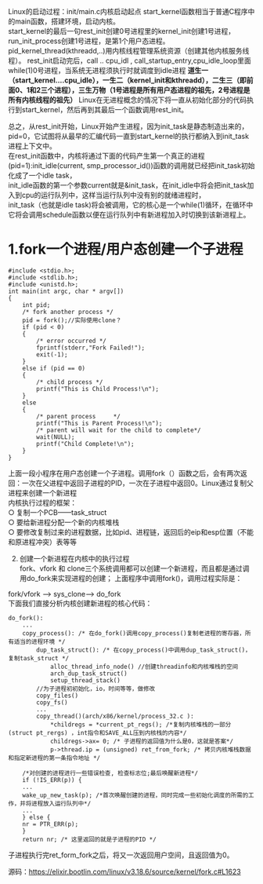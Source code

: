 Linux的启动过程：init/main.c内核启动起点
start_kernel函数相当于普通C程序中的main函数，搭建环境，启动内核。  
start_kernel的最后一句rest_init创建0号进程里的kernel_init创建1号进程，  
run_init_process创建1号进程，是第1个用户态进程。pid_kernel_thread(kthreadd,..)用内核线程管理系统资源（创建其他内核服务线程）。
rest_init启动完后，call ..  cpu_idl , call_startup_entry,cpu_idle_loop里面while(1)0号进程，当系统无进程须执行时就调度到idle进程
**道生一（start_kernel....cpu_idle），一生二（kernel_init和kthreadd），二生三（即前面0、1和2三个进程），三生万物（1号进程是所有用户态进程的祖先，2号进程是所有内核线程的祖先）**
Linux在无进程概念的情况下将一直从初始化部分的代码执行到start_kernel，然后再到其最后一个函数调用rest_init。

总之，从rest_init开始，Linux开始产生进程，因为init_task是静态制造出来的，pid=0，它试图将从最早的汇编代码一直到start_kernel的执行都纳入到init_task进程上下文中。  
在rest_init函数中，内核将通过下面的代码产生第一个真正的进程(pid=1):init_idle(current, smp_processor_id())函数的调用就已经把init_task初始化成了一个idle task，  
init_idle函数的第一个参数current就是&init_task，在init_idle中将会把init_task加入到cpu的运行队列中，这样当运行队列中没有别的就绪进程时，  
init_task（也就是idle task)将会被调用，它的核心是一个while(1)循环，在循环中它将会调用schedule函数以便在运行队列中有新进程加入时切换到该新进程上。    

# 1.fork一个进程/用户态创建一个子进程 #
    #include <stdio.h>;
    #include <stdlib.h>;
    #include <unistd.h>;
    int main(int argc, char * argv[])
    {
        int pid;
        /* fork another process */
        pid = fork();//实际使用clone？
        if (pid < 0) 
        { 
            /* error occurred */
            fprintf(stderr,"Fork Failed!");
            exit(-1);
        } 
        else if (pid == 0) 
        {
            /* child process */
            printf("This is Child Process!\n");
        } 
        else 
        {     
            /* parent process     */
            printf("This is Parent Process!\n");
            /* parent will wait for the child to complete*/
            wait(NULL);
            printf("Child Complete!\n");
        }
    }

上面一段小程序在用户态创建一个子进程。调用fork（）函数之后，会有两次返回：一次在父进程中返回子进程的PID，一次在子进程中返回0。Linux通过复制父进程来创建一个新进程  
内核执行过程的框架：    
○ 复制一个PCB——task_struct  
○ 要给新进程分配一个新的内核堆栈  
○ 要修改复制过来的进程数据，比如pid、进程链，返回后的eip和esp位置（不能和原进程冲突）表等等  



2. 创建一个新进程在内核中的执行过程  
fork、vfork 和 clone三个系统调用都可以创建一个新进程，而且都是通过调用do_fork来实现进程的创建； 上面程序中调用fork()，调用过程实际是：  

fork/vfork --> sys_clone--> do_fork  
下面我们直接分析内核创建新进程的核心代码：  
    
    do_fork():
        ...
        copy_process(): /* 在do_fork()调用copy_process()复制老进程的寄存器，所有适当的进程环境 */
            dup_task_struct(): /* 在copy_process()中调用dup_task_struct()，复制task_struct */
                alloc_thread_info_node() //创建threadinfo和内核堆栈的空间
                arch_dup_task_struct()  
                setup_thread_stack()
            //为子进程初初始化，io，时间等等，做修改  
            copy_files()
            copy_fs()
            ...  
            copy_thread()(arch/x86/kernel/process_32.c ):
                *childregs = *current_pt_regs(); /*复制内核堆栈的一部分(struct pt_rergs) ，int指令和SAVE_ALL压到内核栈的内容*/
                childregs->ax= 0; /* 子进程的返回值为什么是0，这就是答案*/
                p->thread.ip = (unsigned) ret_from_fork; /* 拷贝内核堆栈数据和指定新进程的第一条指令地址 */

        /*对创建的进程进行一些错误检查, 检查标志位;最后唤醒新进程*/
        if (!IS_ERR(p)) {
        ...
        wake_up_new_task(p); /*首次唤醒创建的进程，同时完成一些初始化调度的所需的工作，并将进程放入运行队列中*/
        ...
        } else {
        nr = PTR_ERR(p);
        }
        return nr; /* 这里返回的就是子进程的PID */
子进程执行完ret_form_fork之后，将又一次返回用户空间，且返回值为0。  

源码：https://elixir.bootlin.com/linux/v3.18.6/source/kernel/fork.c#L1623  
